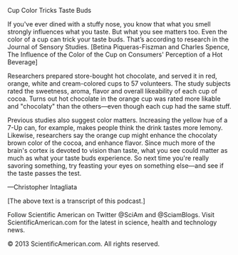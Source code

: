 Cup Color Tricks Taste Buds

If you've ever dined with a stuffy nose, you know that what you smell strongly influences what you taste. But what you see matters too. Even the color of a cup can trick your taste buds. That’s according to research in the Journal of Sensory Studies. [Betina Piqueras-Fiszman and Charles Spence, The Influence of the Color of the Cup on Consumers' Perception of a Hot Beverage]




Researchers prepared store-bought hot chocolate, and served it in red, orange, white and cream-colored cups to 57 volunteers. The study subjects rated the sweetness, aroma, flavor and overall likeability of each cup of cocoa. Turns out hot chocolate in the orange cup was rated more likable and "chocolaty" than the others—even though each cup had the same stuff.




Previous studies also suggest color matters. Increasing the yellow hue of a 7-Up can, for example, makes people think the drink tastes more lemony. Likewise, researchers say the orange cup might enhance the chocolaty brown color of the cocoa, and enhance flavor. Since much more of the brain's cortex is devoted to vision than taste, what you see could matter as much as what your taste buds experience. So next time you're really savoring something, try feasting your eyes on something else—and see if the taste passes the test.




—Christopher Intagliata




[The above text is a transcript of this podcast.]





Follow Scientific American on Twitter @SciAm and @SciamBlogs.
Visit ScientificAmerican.com for the latest in science, health and technology news.

© 2013 ScientificAmerican.com. All rights reserved.
